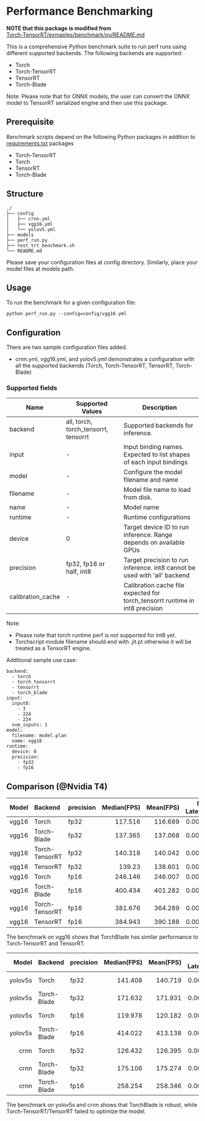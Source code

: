 # Performance Benchmarking

**NOTE that this package is modified from**\
[Torch-TensorRT/exmaples/benchmark/py/README.md](https://github.com/NVIDIA/Torch-TensorRT/blob/95d2b6e003a0392fe08ce49520f015c230d4c750/examples/benchmark/py/README.md)

This is a comprehensive Python benchmark suite to run perf runs using different
supported backends. The following backends are supported:

- Torch
- Torch-TensorRT
- TensorRT
- Torch-Blade

Note: Please note that for ONNX models, the user can convert the ONNX model to
TensorRT serialized engine and then use this package.

## Prerequisite

Benchmark scripts depend on the following Python packages in addition to
[requirements.txt](../requirements.txt) packages

- Torch-TensorRT
- Torch
- TensorRT
- Torch-Blade

## Structure

```text
./
├── config
│   ├── crnn.yml
│   ├── vgg16.yml
│   └── yolov5.yml
├── models
├── perf_run.py
├── test_trt_benchmark.sh
└── README.md
```

Please save your configuration files at config directory. Similarly, place your
model files at models path.

## Usage

To run the benchmark for a given configuration file:

```shell
python perf_run.py --config=config/vgg16.yml
```

## Configuration

There are two sample configuration files added.

- crnn.yml, vgg16.yml, and yolov5.yml demonstrates a configuration with all the
  supported backends (Torch, Torch-TensorRT, TensorRT, Torch-Blade)

### Supported fields

| Name | Supported Values | Description |
| --- | --- | --- |
| backend | all, torch, torch_tensorrt, tensorrt | Supported backends for inference. |
| input | - | Input binding names. Expected to list shapes of each input bindings |
| model | - | Configure the model filename and name |
| filename | - | Model file name to load from disk. |
| name | - | Model name |
| runtime | - | Runtime configurations |
| device | 0 | Target device ID to run inference. Range depends on available GPUs |
| precision | fp32, fp16 or half, int8 | Target precision to run inference. int8 cannot be used with 'all' backend |
| calibration_cache | - | Calibration cache file expected for torch_tensorrt runtime in int8 precision |

Note:

- Please note that torch runtime perf is not supported for int8 yet.
- Torchscript module filename should end with .jit.pt otherwise it will be
  treated as a TensorRT engine.

Additional sample use case:

```text
backend:
  - torch
  - torch_tensorrt
  - tensorrt
  - torch_blade
input:
  input0:
    - 3
    - 224
    - 224
  num_inputs: 1
model:
  filename: model.plan
  name: vgg16
runtime:
  device: 0
  precision:
    - fp32
    - fp16
```

## Comparison (@Nvidia T4)

| Model | Backend        | precision   |   Median(FPS) |   Mean(FPS) |   Median-Latency(ms) |   Mean-Latency(ms) |     99th_p |     std_dev |
|------:|:---------------|:------------|--------------:|------------:|---------------------:|-------------------:|-----------:|------------:|
| vgg16 | Torch          | fp32        |       117.516 |     116.689 |           0.00850948 |         0.00857261 | 0.00896431 | 0.000158592 |
| vgg16 | Torch-Blade    | fp32        |       137.365 |     137.068 |           0.00727989 |         0.00729606 | 0.00744398 | 5.56986e-05 |
| vgg16 | Torch-TensorRT | fp32        |       140.318 |     140.042 |           0.00712666 |         0.00716695 | 0.0073506  | 0.000575365 |
| vgg16 | TensorRT       | fp32        |       139.23  |     138.601 |           0.00718237 |         0.00721714 | 0.00762804 | 0.000127496 |
| vgg16 | Torch          | fp16        |       246.146 |     246.007 |           0.00406262 |         0.00406507 | 0.00413304 | 2.49436e-05 |
| vgg16 | Torch-Blade    | fp16        |       400.434 |     401.282 |           0.00249729 |         0.0024925  | 0.00253454 | 3.45862e-05 |
| vgg16 | Torch-TensorRT | fp16        |       381.676 |     364.289 |           0.00262002 |         0.00280076 | 0.00422715 | 0.000472002 |
| vgg16 | TensorRT       | fp16        |       384.943 |     390.188 |           0.00259779 |         0.00256511 | 0.00267093 | 7.56818e-05 |

The benchmark on vgg16 shows that TorchBlade has similar performance to
Torch-TensorRT and TensorRT.

| Model   | Backend     | precision   |   Median(FPS) |   Mean(FPS) |   Median-Latency(ms) |   Mean-Latency(ms) |     99th_p |     std_dev |
|--------:|:------------|:------------|--------------:|------------:|---------------------:|-------------------:|-----------:|------------:|
| yolov5s | Torch       | fp32        |       141.408 |     140.719 |           0.00707173 |         0.00710688 | 0.00725652 | 6.02203e-05 |
| yolov5s | Torch-Blade | fp32        |       171.632 |     171.931 |           0.00582641 |         0.00581733 | 0.0059523  | 7.83001e-05 |
| yolov5s | Torch       | fp16        |       119.978 |     120.182 |           0.00833483 |         0.00832087 | 0.00837208 | 3.86582e-05 |
| yolov5s | Torch-Blade | fp16        |       414.022 |     413.138 |           0.00241533 |         0.00242073 | 0.0024913  | 2.37797e-05 |
| crnn    | Torch       | fp32        |       126.432 |     126.395 |           0.00790937 |         0.00791219 | 0.00804682 | 6.26799e-05 |
| crnn    | Torch-Blade | fp32        |       175.106 |     175.274 |           0.00571081 |         0.00570566 | 0.00579444 | 4.15103e-05 |
| crnn    | Torch-Blade | fp16        |       258.254 |     258.346 |           0.00387215 |         0.00387082 | 0.00389814 | 1.38553e-05 |

The benchmark on yolov5s and crnn shows that TorchBlade is robust, while
Torch-TensorRT/TensorRT failed to optimize the model.

